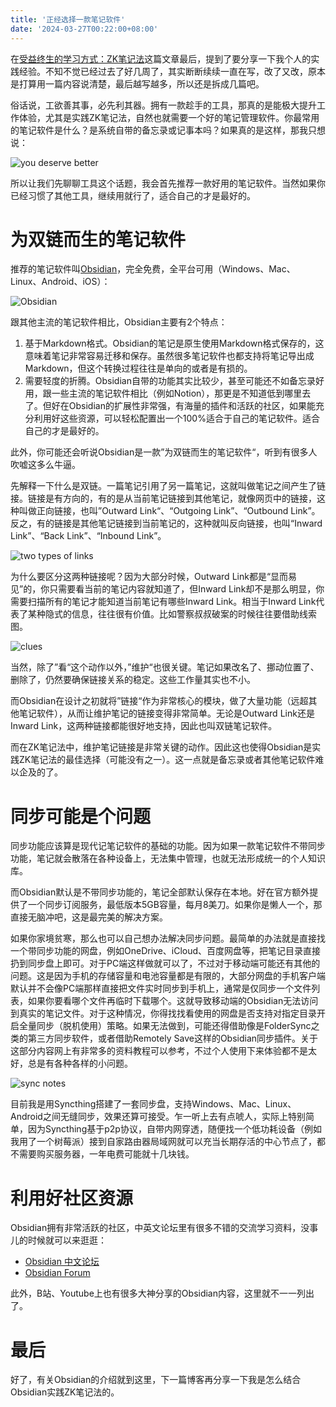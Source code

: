 ```yaml
---
title: '正经选择一款笔记软件'
date: '2024-03-27T00:22:00+08:00'
---
```


在[受益终生的学习方式：ZK笔记法](/posts/my-zk-insight)这篇文章最后，提到了要分享一下我个人的实践经验。不知不觉已经过去了好几周了，其实断断续续一直在写，改了又改，原本是打算用一篇内容说清楚，最后越写越多，所以还是拆成几篇吧。

俗话说，工欲善其事，必先利其器。拥有一款趁手的工具，那真的是能极大提升工作体验，尤其是实践ZK笔记法，自然也就需要一个好的笔记管理软件。你最常用的笔记软件是什么？是系统自带的备忘录或记事本吗？如果真的是这样，那我只想说：

![you deserve better](/assets/posts/you-deserve-better.jpg)

所以让我们先聊聊工具这个话题，我会首先推荐一款好用的笔记软件。当然如果你已经习惯了其他工具，继续用就行了，适合自己的才是最好的。

# 为双链而生的笔记软件

推荐的笔记软件叫[Obsidian](https://obsidian.md/)，完全免费，全平台可用（Windows、Mac、Linux、Android、iOS）：

![Obsidian](/assets/posts/obsidian-hero.png)

跟其他主流的笔记软件相比，Obsidian主要有2个特点：
1. 基于Markdown格式。Obsidian的笔记是原生使用Markdown格式保存的，这意味着笔记非常容易迁移和保存。虽然很多笔记软件也都支持将笔记导出成Markdown，但这个转换过程往往是单向的或者是有损的。
2. 需要轻度的折腾。Obsidian自带的功能其实比较少，甚至可能还不如备忘录好用，跟一些主流的笔记软件相比（例如Notion），那更是不知道低到哪里去了。但好在Obsidian的扩展性非常强，有海量的插件和活跃的社区，如果能充分利用好这些资源，可以轻松配置出一个100%适合于自己的笔记软件。适合自己的才是最好的。

此外，你可能还会听说Obsidian是一款”为双链而生的笔记软件“，听到有很多人吹嘘这多么牛逼。

先解释一下什么是双链。一篇笔记引用了另一篇笔记，这就叫做笔记之间产生了链接。链接是有方向的，有的是从当前笔记链接到其他笔记，就像网页中的链接，这种叫做正向链接，也叫”Outward Link“、“Outgoing Link”、“Outbound Link”。反之，有的链接是其他笔记链接到当前笔记的，这种就叫反向链接，也叫“Inward Link”、“Back Link”、“Inbound Link”。

![two types of links](/assets/posts/two-types-of-links.jpg)

为什么要区分这两种链接呢？因为大部分时候，Outward Link都是“显而易见”的，你只需要看当前的笔记内容就知道了，但Inward Link却不是那么明显，你需要扫描所有的笔记才能知道当前笔记有哪些Inward Link。相当于Inward Link代表了某种隐式的信息，往往很有价值。比如警察叔叔破案的时候往往要借助线索图。

![clues](/assets/posts/clues.png)

当然，除了”看“这个动作以外，”维护“也很关键。笔记如果改名了、挪动位置了、删除了，仍然要确保链接关系的稳定。这些工作量其实也不小。

而Obsidian在设计之初就将”链接“作为非常核心的模块，做了大量功能（远超其他笔记软件），从而让维护笔记的链接变得非常简单。无论是Outward Link还是Inward Link，这两种链接都能很好地支持，因此也叫双链笔记软件。

而在ZK笔记法中，维护笔记链接是非常关键的动作。因此这也使得Obsidian是实践ZK笔记法的最佳选择（可能没有之一）。这一点就是备忘录或者其他笔记软件难以企及的了。

# 同步可能是个问题

同步功能应该算是现代记笔记软件的基础的功能。因为如果一款笔记软件不带同步功能，笔记就会散落在各种设备上，无法集中管理，也就无法形成统一的个人知识库。

而Obsidian默认是不带同步功能的，笔记全部默认保存在本地。好在官方额外提供了一个同步订阅服务，最低版本5GB容量，每月8美刀。如果你是懒人一个，那直接无脑冲吧，这是最完美的解决方案。

如果你家境贫寒，那么也可以自己想办法解决同步问题。最简单的办法就是直接找一个带同步功能的网盘，例如OneDrive、iCloud、百度网盘等，把笔记目录直接扔到同步盘上即可。对于PC端这样做就可以了，不过对于移动端可能还有其他的问题。这是因为手机的存储容量和电池容量都是有限的，大部分网盘的手机客户端默认并不会像PC端那样直接把文件实时同步到手机上，通常是仅同步一个文件列表，如果你要看哪个文件再临时下载哪个。这就导致移动端的Obsidian无法访问到真实的笔记文件。对于这种情况，你得找找看使用的网盘是否支持对指定目录开启全量同步（脱机使用）策略。如果无法做到，可能还得借助像是FolderSync之类的第三方同步软件，或者借助Remotely Save这样的Obsidian同步插件。关于这部分内容网上有非常多的资料教程可以参考，不过个人使用下来体验都不是太好，总是有各种各样的小问题。

![sync notes](/assets/posts/sync-notes.jpg)

目前我是用Syncthing搭建了一套同步盘，支持Windows、Mac、Linux、Android之间无缝同步，效果还算可接受。乍一听上去有点唬人，实际上特别简单，因为Syncthing基于p2p协议，自带内网穿透，随便找一个低功耗设备（例如我用了一个树莓派）接到自家路由器局域网就可以充当长期存活的中心节点了，都不需要购买服务器，一年电费可能就十几块钱。

# 利用好社区资源

Obsidian拥有非常活跃的社区，中英文论坛里有很多不错的交流学习资料，没事儿的时候就可以来逛逛：

- [Obsidian 中文论坛](https://forum-zh.obsidian.md/)
- [Obsidian Forum](https://forum.obsidian.md/)

此外，B站、Youtube上也有很多大神分享的Obsidian内容，这里就不一一列出了。

# 最后

好了，有关Obsidian的介绍就到这里，下一篇博客再分享一下我是怎么结合Obsidian实践ZK笔记法的。
